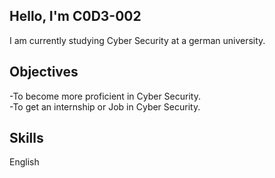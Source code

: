 ## Hello, I'm C0D3-002

I am currently studying Cyber Security at a german university.

## Objectives
-To become more proficient in Cyber Security. <br />
-To get an internship or Job in Cyber Security.

## Skills
English












